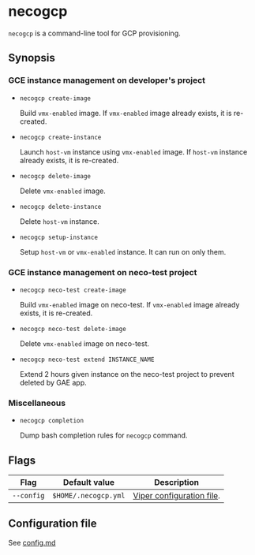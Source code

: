 necogcp
=======

`necogcp` is a command-line tool for GCP provisioning.

Synopsis
--------

### GCE instance management on developer's project

* `necogcp create-image`

    Build `vmx-enabled` image.
    If `vmx-enabled` image already exists, it is re-created.

* `necogcp create-instance`

    Launch `host-vm` instance using `vmx-enabled` image.
    If `host-vm` instance already exists, it is re-created.

* `necogcp delete-image`

    Delete `vmx-enabled` image.

* `necogcp delete-instance`

    Delete `host-vm` instance.

* `necogcp setup-instance`

    Setup `host-vm` or `vmx-enabled` instance. It can run on only them.

### GCE instance management on neco-test project

* `necogcp neco-test create-image`

    Build `vmx-enabled` image on neco-test.
    If `vmx-enabled` image already exists, it is re-created.

* `necogcp neco-test delete-image`

    Delete `vmx-enabled` image on neco-test.

* `necogcp neco-test extend INSTANCE_NAME`

    Extend 2 hours given instance on the neco-test project to prevent deleted by GAE app.

### Miscellaneous

* `necogcp completion`

    Dump bash completion rules for `necogcp` command.

Flags
-----

| Flag       | Default value        | Description                                                                      |
| ---------- | -------------------- | -------------------------------------------------------------------------------- |
| `--config` | `$HOME/.necogcp.yml` | [Viper configuration file](https://github.com/spf13/viper#reading-config-files). |

Configuration file
------------------

See [config.md](config.md)
